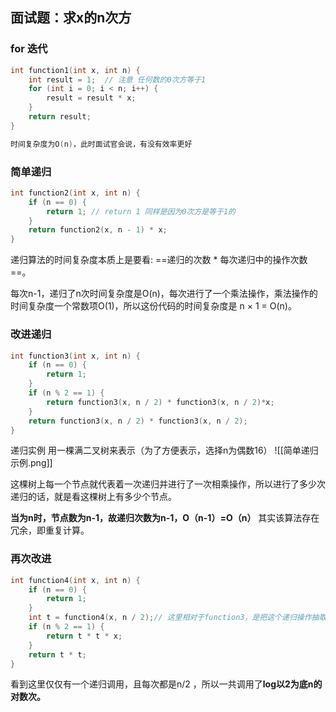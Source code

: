 ## 面试题：求x的n次方
### for 迭代
~~~ c++
int function1(int x, int n) {
    int result = 1;  // 注意 任何数的0次方等于1
    for (int i = 0; i < n; i++) {
        result = result * x;
    }
    return result;
}

时间复杂度为O(n)，此时面试官会说，有没有效率更好
~~~

###  简单递归
~~~ c++
int function2(int x, int n) {
    if (n == 0) {
        return 1; // return 1 同样是因为0次方是等于1的
    }
    return function2(x, n - 1) * x;
}
~~~
递归算法的时间复杂度本质上是要看: ==递归的次数 * 每次递归中的操作次数==。

每次n-1，递归了n次时间复杂度是O(n)，每次进行了一个乘法操作，乘法操作的时间复杂度一个常数项O(1)，所以这份代码的时间复杂度是 n × 1 = O(n)。

### 改进递归
~~~ c++
int function3(int x, int n) {
    if (n == 0) {
        return 1;
    }
    if (n % 2 == 1) {
        return function3(x, n / 2) * function3(x, n / 2)*x;  
    }
    return function3(x, n / 2) * function3(x, n / 2);
}
~~~
递归实例
用一棵满二叉树来表示（为了方便表示，选择n为偶数16）
![[简单递归示例.png]]

这棵树上每一个节点就代表着一次递归并进行了一次相乘操作，所以进行了多少次递归的话，就是看这棵树上有多少个节点。

**当为n时，节点数为n-1，故递归次数为n-1，O（n-1）=O（n）**
其实该算法存在冗余，即重复计算。

### 再次改进
~~~ c++
int function4(int x, int n) {
    if (n == 0) {
        return 1;
    }
    int t = function4(x, n / 2);// 这里相对于function3，是把这个递归操作抽取出来
    if (n % 2 == 1) {
        return t * t * x;
    }
    return t * t;
}
~~~
看到这里仅仅有一个递归调用，且每次都是n/2 ，所以一共调用了**log以2为底n的对数次。**
